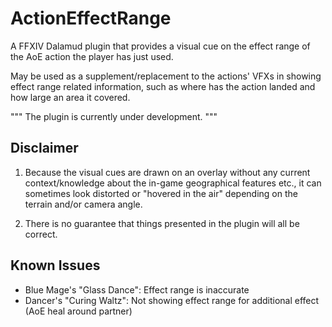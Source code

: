 # ActionEffectRange

A FFXIV Dalamud plugin that provides a visual cue on the effect range of the AoE action the player has just used.

May be used as a supplement/replacement to the actions' VFXs in showing effect range related information, 
such as where has the action landed and how large an area it covered.


"""
The plugin is currently under development. 
"""


## Disclaimer

1. Because the visual cues are drawn on an overlay without any current context/knowledge about the in-game geographical features etc.,
   it can sometimes look distorted or "hovered in the air" depending on the terrain and/or camera angle.

2. There is no guarantee that things presented in the plugin will all be correct. 


## Known Issues

- Blue Mage's "Glass Dance": Effect range is inaccurate
- Dancer's "Curing Waltz": Not showing effect range for additional effect (AoE heal around partner)

